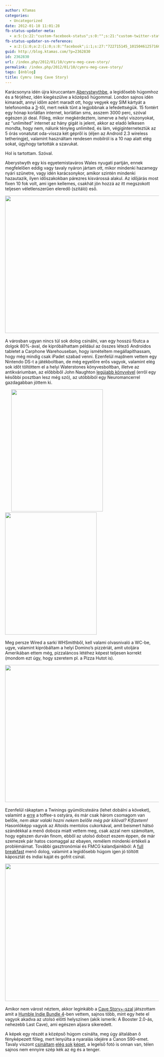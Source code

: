 ```yaml
---
author: KTamas
categories:
  - Uncategorized
date: 2012-01-10 11:01:28
fb-status-updater-meta:
  - a:5:{s:22:"custom-facebook-status";s:0:"";s:21:"custom-twitter-status";s:0:"";s:7:"fb-push";s:1:"1";s:7:"tw-push";s:1:"1";s:4:"push";s:1:"1";}
fb-status-updater-sn-reference:
  - a:2:{i:0;a:2:{i:0;s:8:"facebook";i:1;s:27:"722715145_10150461257160146";}i:1;a:2:{i:0;s:7:"twitter";i:1;s:18:"156677034918166528";}}
guid: http://blog.ktamas.com/?p=2362830
id: 2362830
url: /index.php/2012/01/10/cymru-meg-cave-story/
permalink: /index.php/2012/01/10/cymru-meg-cave-story/
tags: [énblog]
title: Cymru (meg Cave Story)
---
```


Karácsonyra idén újra kiruccantam [Aberystwythbe](http://g.co/maps/u7hdz), a legidősebb húgomhoz és a férjéhez, idén kiegészülve a középső húgommal. London sajnos idén kimaradt, annyi időm azért maradt ott, hogy vegyek egy SIM kártyát a telefonomba a [3](http://www.three.co.uk/)-től, mert nekik tűnt a legjobbnak a lefedettségük. 15 fontért egy hónap korlátlan internet, korlátlan sms, asszem 3000 perc, szóval egészen jó deal. Főleg, mikor megkérdeztem, ismerve a helyi viszonyokat, az &#8220;unlimited&#8221; internet az hány gigát is jelent, akkor az eladó lelkesen mondta, hogy nem, nálunk tényleg unlimited, és lám, végiginterneteztük az 5 órás vonatutat oda-vissza két gépről is (éljen az Android 2.3 wireless tetheringje), valamint használtam rendesen mobilról is a 10 nap alatt elég sokat, úgyhogy tartották a szavukat.

Hol is tartottam. Szóval.

Aberystwyth egy kis egyetemistaváros Wales nyugati partján, ennek megfelelően eddig vagy tavaly nyáron jártam ott, mikor mindenki hazamegy nyári szünetre, vagy idén karácsonykor, amikor szintén mindenki hazautazik, ilyen időszakokban párezres kisvárossá alakul. Az időjárás most fixen 10 fok volt, ami igen kellemes, csakhát jön hozzá az itt megszokott teljesen véletlenszerűen eleredő (szitáló) eső.

<img class="aligncenter" src="https://lh4.googleusercontent.com/-VOL6bqXj170/TBzWxoIhf7I/AAAAAAAAC1s/JblH5e43awo/s640/IMG_0131.JPG" alt="" width="600" height="450" />

A városban ugyan nincs túl sok dolog csinálni, van egy hosszú főutca a dolgok 80%-ával, de kipróbálhattam például az összes létező Androidos tabletet a Carphone Warehouseban, hogy ismételtem megállapíthassam, hogy még mindig csak iPadet szabad venni. Ezenfelül majdnem vettem egy Nintendo DS-t a játékboltban, de még egyelőre erős vagyok, valamint elég sok időt töltöttem el a helyi Waterstones könyvesboltban, illetve az antikváriumban, az előbbiből John Naughton [legújabb könyvével](http://www.amazon.com/Gutenberg-Zuckerberg-Really-Internet-ebook/dp/B006PI6TEW/ref=sr_1_2?ie=UTF8&qid=1326188509&sr=8-2) (erről egy későbbi posztban lesz még szó), az utóbbiból egy Neuromancerrel gazdagabban jöttem ki.

<div style="display: inline-block; margin-right: 5px; margin-left: 20px">
  <a href="/wp-content/uploads/2012/01/naugthon1.jpeg"><img class="aligncenter size-full wp-image-2362850" title="naugthon" src="/wp-content/uploads/2012/01/naugthon1.jpeg" alt="" width="300" height="400" srcset="/wp-content/uploads/2012/01/naugthon1.jpeg 600w, /wp-content/uploads/2012/01/naugthon1-225x300.jpg 225w" sizes="(max-width: 300px) 100vw, 300px" /></a>
</div>

<div style="display: inline-block;">
  <a href="/wp-content/uploads/2012/01/neuromancer.jpeg"><img class="aligncenter size-full wp-image-2362831" title="neuromancer" src="/wp-content/uploads/2012/01/neuromancer.jpeg" alt="" width="300" height="400" srcset="/wp-content/uploads/2012/01/neuromancer.jpeg 600w, /wp-content/uploads/2012/01/neuromancer-225x300.jpg 225w" sizes="(max-width: 300px) 100vw, 300px" /></a>
</div>

Meg persze Wired a sarki WHSmithből, kell valami olvasnivaló a WC-be, ugye, valamint kipróbáltam a helyi Domino&#8217;s pizzériát, amit utoljára Amerikában ettem még, pizzaláncos létéhez képest teljesen korrekt (mondom ezt úgy, hogy szeretem pl. a Pizza Hutot is).

[<img class="aligncenter size-full wp-image-2362832" title="dominos" src="/wp-content/uploads/2012/01/dominos.jpeg" alt="" width="600" height="449" srcset="/wp-content/uploads/2012/01/dominos.jpeg 600w, /wp-content/uploads/2012/01/dominos-300x224.jpg 300w" sizes="(max-width: 600px) 100vw, 600px" />](/wp-content/uploads/2012/01/dominos.jpeg)

Ezenfelül rákaptam a Twinings gyümölcsteáira (lehet dobálni a köveket), valamint a [erre](http://www.tregroeswaffles.co.uk/) a toffee-s ostyára, és már csak három csomagom van belőle, _nem akar valaki hozni nekem belőle még pár kilóval? Kifizetem!_ Hasonlóképp vagyok az Altoids mentolos cukorkával, amit beismert hátsó szándékkal a menő doboza miatt vettem meg, csak azzal nem számoltam, hogy egészen durván finom, ebből az utolsó dobozt eszem éppen, de már szemezek pár hatos csomaggal az ebayen, remélem mindenki értékeli a problémáimat. További gasztronómiai és FMCG kalandjainkból: A [full breakfast](http://en.wikipedia.org/wiki/Full_breakfast) menő dolog, valamint a legidősebb húgom igen jó töltött káposztát és indiai kaját és gofrit csinál.

[<img class="aligncenter size-full wp-image-2362833" title="bigbreakfast" src="/wp-content/uploads/2012/01/bigbreakfast.jpg" alt="" width="600" height="450" srcset="/wp-content/uploads/2012/01/bigbreakfast.jpg 960w, /wp-content/uploads/2012/01/bigbreakfast-300x225.jpg 300w" sizes="(max-width: 600px) 100vw, 600px" />](/wp-content/uploads/2012/01/bigbreakfast.jpg)

Amikor nem várost néztem, akkor leginkább a [Cave Story+-szal](http://store.steampowered.com/app/200900/) játszottam amit a [Humble Indie Bundle 4](http://www.humblebundle.com/)-ben vettem, sajnos több, mint egy hete el vagyok akadva az utolsó előtti helyszínen (akik ismerik: A Booster 2.0-ás, nehezebb Last Cave), ami egészen aljasra sikeredett.

A képek egy részét a középső húgom csinálta, meg úgy általában ő fényképezett főleg, mert lenyúlta a nyaralás idejére a Canon S90-emet. Tavaly viszont [csináltam](https://picasaweb.google.com/117472033909335320418/Tesztelgetunk) [elég sok](https://picasaweb.google.com/117472033909335320418/Aberystwyth) [képet](https://picasaweb.google.com/117472033909335320418/AberystwythTake2), a legelső fotó is onnan van, télen sajnos nem ennyire szép kék az ég és a tenger.
